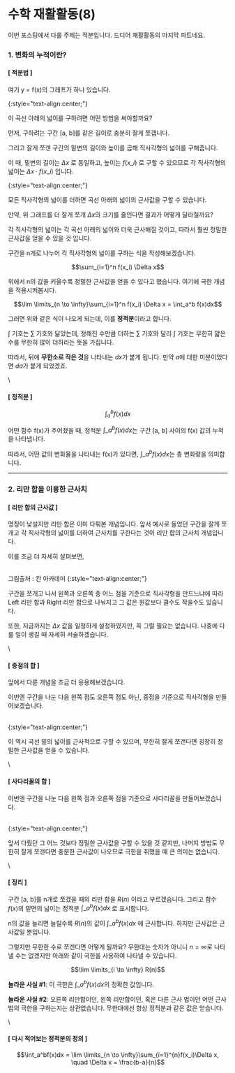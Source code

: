 # 수학 재활활동(8)

이번 포스팅에서 다룰 주제는 적분입니다. 드디어 재활활동의 마지막 파트네요.

### 1. 변화의 누적이란?

#### \[ 적분법 ]

여기 y = f(x)의 그래프가 하나 있습니다.

&#x20;{:style="text-align:center;"}

이 곡선 아래의 넓이를 구하려면 어떤 방법을 써야할까요?

먼저, 구하려는 구간 \[a, b]를 같은 길이로 충분히 잘게 쪼갭니다.

그리고 잘게 쪼갠 구간의 밑변의 길이와 높이를 곱해 직사각형의 넓이를 구해줍니다.

이 때, 밑변의 길이는 $\Delta x$ 로 동일하고, 높이는 $f(x\_i)$ 로 구할 수 있으므로 각 직사각형의 넓이는 $\Delta x \cdot f(x\_i)$ 입니다.

&#x20;{:style="text-align:center;"}

모든 직사각형의 넓이를 더하면 곡선 아래의 넓이의 근사값을 구할 수 있습니다.

만약, 위 그래프를 더 잘개 쪼개 $\Delta x$의 크기를 줄인다면 결과가 어떻게 달라질까요?

각 직사각형의 넓이는 각 곡선 아래의 넓이와 더욱 근사해질 것이고, 따라서 훨씬 정밀한 근사값을 얻을 수 있을 것 입니다.

구간을 n개로 나누어 각 직사각형의 넓이를 구하는 식을 작성해보겠습니다.

$$\sum_{i=1}^n f(x_i) \Delta x$$

위에서 n의 값을 키울수록 정밀한 근사값을 얻을 수 있다고 했습니다. 여기에 극한 개념을 적용시켜봅시다.

$$\lim \limits_{n \to \infty}\sum_{i=1}^n f(x_i) \Delta x = \int_a^b f(x)dx$$

그러면 위와 같은 식이 나오게 되는데, 이를 **정적분**이라고 합니다.

$\int$ 기호는 $\sum$ 기호와 닮았는데, 정해진 수만큼 더하는 $\sum$ 기호와 달리 $\int$ 기호는 무한히 얇은 수를 무한히 많이 더하라는 뜻을 가집니다.

따라서, 뒤에 **무한소로 작은 것**을 나타내는 $dx$가 붙게 됩니다. 만약 $a$에 대한 미분이었다면 $da$가 붙게 되었겠죠.

\


#### \[ 정적분 ]

$$\int_a^b f(x)dx$$

어떤 함수 f(x)가 주어졌을 때, 정적분 $\int\_a^b f(x)dx$는 구간 \[a, b] 사이의 f(x) 값의 누적을 나타냅니다.

따라서, 어떤 값의 변화율을 나타내는 f(x)가 있다면, $\int\_a^b f(x)dx$는 총 변화량을 의미합니다.

***

### 2. 리만 합을 이용한 근사치

#### \[ 리만 합의 근사값 ]

명칭이 낯설지만 리만 합은 이미 다뤄본 개념입니다. 앞서 예시로 들었던 구간을 잘게 쪼개고 각 직사각형의 넓이를 더하여 근사치를 구한다는 것이 리만 합의 근사치 개념입니다.

이를 조금 더 자세히 살펴보면,

\
그림출처 : 칸 아카데미 {:style="text-align:center;"}

구간을 쪼개고 나서 왼쪽과 오른쪽 중 어느 점을 기준으로 직사각형을 만드느냐에 따라 Left 리만 합과 Right 리만 합으로 나눠지고 그 값은 원값보다 클수도 작을수도 있습니다.

또한, 지금까지는 $\Delta x$ 값을 일정하게 설정하였지만, 꼭 그럴 필요는 없습니다. 나중에 다룰 일이 생길 때 자세히 서술하겠습니다.

\


#### \[ 중점의 합 ]

앞에서 다룬 개념을 조금 더 응용해보겠습니다.

이번엔 구간을 나눈 다음 왼쪽 점도 오른쪽 점도 아닌, 중점을 기준으로 직사각형을 만들어보겠습니다.

\
{:style="text-align:center;"}

이 역시 곡선 밑의 넓이를 근사적으로 구할 수 있으며, 무한히 잘게 쪼갠다면 굉장히 정밀한 근사값을 얻을 수 있습니다.

\


#### \[ 사다리꼴의 합 ]

이번엔 구간을 나눈 다음 왼쪽 점과 오른쪽 점을 기준으로 사다리꼴을 만들어보겠습니다.

\
{:style="text-align:center;"}

앞서 다뤘던 그 어느 것보다 정밀한 근사값을 구할 수 있을 것 같지만, 나머지 방법도 무한히 잘게 쪼갠다면 충분한 근사값이 나오므로 극한을 취했을 때 큰 의미는 없습니다.

\


#### \[ 정리 ]

구간 \[a, b]를 n개로 쪼갰을 때의 리만 합을 $R(n)$ 이라고 부르겠습니다. 그리고 함수 $f(x)$의 밑면의 넓이는 정적분 $\int\_a^bf(x)dx$ 로 표시합니다.

n의 값을 늘리면 늘릴수록 $R(n)$의 값이 $\int\_a^bf(x)dx$ 에 근사합니다. 하지만 근사값은 근사값일 뿐입니다.

그렇지만 무한한 수로 쪼갠다면 어떻게 될까요? 무한대는 숫자가 아니니 $n=\infty$로 나타낼 수는 없겠지만 아래와 같이 극한을 사용하여 나타낼 수 있습니다.

$$\lim \limits_{i \to \infty} R(n)$$

**놀라운 사실 #1**: 이 극한은 $\int\_a^bf(x)dx$의 정확한 값입니다.

**놀라운 사실 #2**: 오른쪽 리만합이던, 왼쪽 리만합이던, 혹은 다른 근사 법이던 어떤 근사 법의 극한을 구하는지는 상관없습니다. 무한대에선 항상 정적분과 같은 값은 얻습니다.

\


#### \[ 다시 적어보는 정적분의 정의 ]

$$\int_a^bf(x)dx = \lim \limits_{n \to \infty}\sum_{i=1}^{n}f(x_i)\Delta x, \quad \Delta x = \frac{b-a}{n}$$
